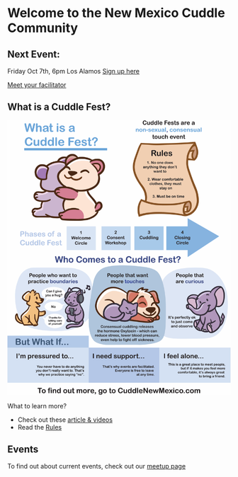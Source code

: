 # Welcome to the New Mexico Cuddle Community

## Next Event:
Friday Oct 7th, 6pm
Los Alamos
[Sign up here](https://www.eventbrite.com/e/los-alamos-snugglelab-tickets-430503737267)

[Meet your facilitator](troi.md)


## What is a Cuddle Fest?

![cuddle fest poster](images/cuddle_party.png)

What to learn more? 
* Check out these [article & videos](links.md)
* Read the [Rules](rules.md)


## Events

To find out about current events, check out our [meetup page](https://www.meetup.com/new-mexico-cuddle-party/)



